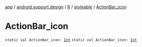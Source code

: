 [app](../../../index.md) / [android.support.design](../../index.md) / [R](../index.md) / [styleable](index.md) / [ActionBar_icon](./-action-bar_icon.md)

# ActionBar_icon

`static val ActionBar_icon: `[`Int`](https://kotlinlang.org/api/latest/jvm/stdlib/kotlin/-int/index.html)
`static val ActionBar_icon: `[`Int`](https://kotlinlang.org/api/latest/jvm/stdlib/kotlin/-int/index.html)